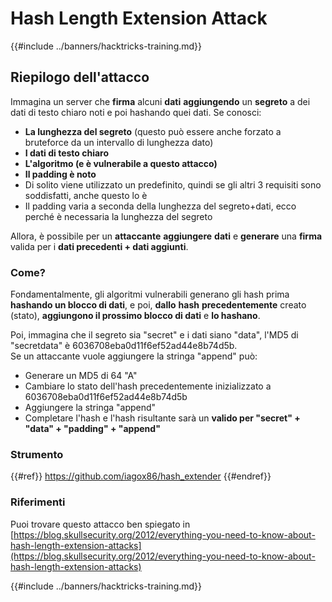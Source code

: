 # Hash Length Extension Attack

{{#include ../banners/hacktricks-training.md}}

## Riepilogo dell'attacco

Immagina un server che **firma** alcuni **dati** **aggiungendo** un **segreto** a dei dati di testo chiaro noti e poi hashando quei dati. Se conosci:

- **La lunghezza del segreto** (questo può essere anche forzato a bruteforce da un intervallo di lunghezza dato)
- **I dati di testo chiaro**
- **L'algoritmo (e è vulnerabile a questo attacco)**
- **Il padding è noto**
- Di solito viene utilizzato un predefinito, quindi se gli altri 3 requisiti sono soddisfatti, anche questo lo è
- Il padding varia a seconda della lunghezza del segreto+dati, ecco perché è necessaria la lunghezza del segreto

Allora, è possibile per un **attaccante** **aggiungere** **dati** e **generare** una **firma** valida per i **dati precedenti + dati aggiunti**.

### Come?

Fondamentalmente, gli algoritmi vulnerabili generano gli hash prima **hashando un blocco di dati**, e poi, **dallo** **hash** **precedentemente** creato (stato), **aggiungono il prossimo blocco di dati** e **lo hashano**.

Poi, immagina che il segreto sia "secret" e i dati siano "data", l'MD5 di "secretdata" è 6036708eba0d11f6ef52ad44e8b74d5b.\
Se un attaccante vuole aggiungere la stringa "append" può:

- Generare un MD5 di 64 "A"
- Cambiare lo stato dell'hash precedentemente inizializzato a 6036708eba0d11f6ef52ad44e8b74d5b
- Aggiungere la stringa "append"
- Completare l'hash e l'hash risultante sarà un **valido per "secret" + "data" + "padding" + "append"**

### **Strumento**

{{#ref}}
https://github.com/iagox86/hash_extender
{{#endref}}

### Riferimenti

Puoi trovare questo attacco ben spiegato in [https://blog.skullsecurity.org/2012/everything-you-need-to-know-about-hash-length-extension-attacks](https://blog.skullsecurity.org/2012/everything-you-need-to-know-about-hash-length-extension-attacks)

{{#include ../banners/hacktricks-training.md}}
